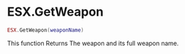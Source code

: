 # ESX.GetWeapon

```lua
ESX.GetWeapon(weaponName)
```

This function Returns The weapon and its full weapon name.